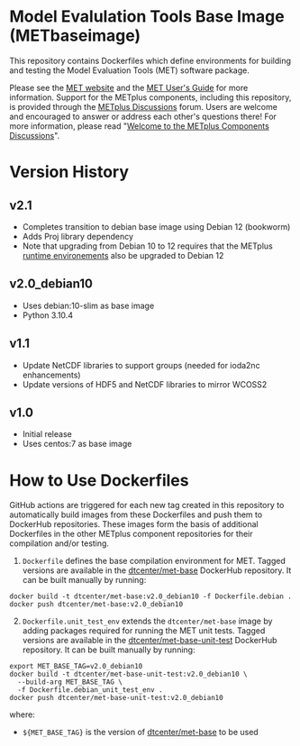 Model Evalulation Tools Base Image (METbaseimage)
=================================================

This repository contains Dockerfiles which define environments for building and testing the Model Evaluation Tools (MET) software package.

Please see the [MET website](https://dtcenter.org/community-code/model-evaluation-tools-met) and the [MET User's Guide](https://met.readthedocs.io/en/latest) for more information.  Support	for the	METplus components, including this repository, is provided through the [METplus Discussions](https://github.com/dtcenter/METplus/discussions) forum.  Users are welcome and encouraged to answer or address each other's questions there!  For more information, please read "[Welcome to the METplus Components Discussions](https://github.com/dtcenter/METplus/discussions/939)".

Version History
===============

v2.1
----

* Completes transition to debian base image using Debian 12 (bookworm)
* Adds Proj library dependency
* Note that upgrading from Debian 10 to 12 requires that the METplus [runtime environements](https://github.com/dtcenter/METplus/tree/develop/internal/scripts/docker_env) also be upgraded to Debian 12

v2.0_debian10
-------------

* Uses debian:10-slim as base image
* Python 3.10.4

v1.1
----

* Update NetCDF libraries to support groups (needed for ioda2nc enhancements)
* Update versions of HDF5 and NetCDF libraries to mirror WCOSS2

v1.0
----

* Initial release
* Uses centos:7 as base image

How to Use Dockerfiles
======================

GitHub actions are triggered for each new tag created in this repository to automatically build images from these Dockerfiles and push them to DockerHub repositories. These images form the basis of additional Dockerfiles in the other METplus component repositories for their compilation and/or testing.

1. `Dockerfile` defines the base compilation environment for MET. Tagged versions are available in the [dtcenter/met-base](https://hub.docker.com/repository/docker/dtcenter/met-base) DockerHub repository. It can be built manually by running:
```
docker build -t dtcenter/met-base:v2.0_debian10 -f Dockerfile.debian .
docker push dtcenter/met-base:v2.0_debian10
```

2. `Dockerfile.unit_test_env` extends the `dtcenter/met-base` image by adding packages required for running the MET unit tests. Tagged versions are available in the [dtcenter/met-base-unit-test](https://hub.docker.com/repository/docker/dtcenter/met-base-unit-test) DockerHub repository. It can be built manually by running:
```
export MET_BASE_TAG=v2.0_debian10
docker build -t dtcenter/met-base-unit-test:v2.0_debian10 \
  --build-arg MET_BASE_TAG \
  -f Dockerfile.debian_unit_test_env .
docker push dtcenter/met-base-unit-test:v2.0_debian10
```

where:
* `${MET_BASE_TAG}` is the version of [dtcenter/met-base](https://hub.docker.com/repository/docker/dtcenter/met-base) to be used

